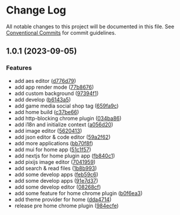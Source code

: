# Change Log

All notable changes to this project will be documented in this file.
See [Conventional Commits](https://conventionalcommits.org) for commit guidelines.

## 1.0.1 (2023-09-05)


### Features

* add aes editor ([d776d79](https://github.com/zzzzzzzcccccc/chrome-plugins/commit/d776d793a2eb7e978d681bf1f8e42bce5828e1f4))
* add app render mode ([77b8676](https://github.com/zzzzzzzcccccc/chrome-plugins/commit/77b867635b158d3726a5343d65cfd4a5f348d265))
* add custom background ([97394f1](https://github.com/zzzzzzzcccccc/chrome-plugins/commit/97394f1e0e854ccae684d0ebd3712978464b17f2))
* add develop ([b6143a5](https://github.com/zzzzzzzcccccc/chrome-plugins/commit/b6143a5bc1fc98ea2c088845d01ae834d7cb8d30))
* add game media social shop tag ([659fa9c](https://github.com/zzzzzzzcccccc/chrome-plugins/commit/659fa9c3394b429e823894679737475399facb10))
* add home build ([c37be66](https://github.com/zzzzzzzcccccc/chrome-plugins/commit/c37be6698624af85777d437b146de962684bbe3d))
* add http-blocking chrome plugin ([034ba86](https://github.com/zzzzzzzcccccc/chrome-plugins/commit/034ba867759098abe4c6d98d51eae7579d767510))
* add i18n and initialize context ([a056d20](https://github.com/zzzzzzzcccccc/chrome-plugins/commit/a056d209fab1c13a0be86ec2c46608139c3c909c))
* add image editor ([5620413](https://github.com/zzzzzzzcccccc/chrome-plugins/commit/5620413151ac5f2d3a548a39adaa48469291e53b))
* add json editor & code editor ([59a2f62](https://github.com/zzzzzzzcccccc/chrome-plugins/commit/59a2f6221efdf1fc5161559451e480c955b7e1de))
* add more applications ([bb70f8f](https://github.com/zzzzzzzcccccc/chrome-plugins/commit/bb70f8fa81af2f62d9edad87b819ceddad792978))
* add mui for home app ([51c1f57](https://github.com/zzzzzzzcccccc/chrome-plugins/commit/51c1f5708a58ceeb6b6bb7ee83cebcfa0c8c5734))
* add nextjs for home plugin app ([fb840c1](https://github.com/zzzzzzzcccccc/chrome-plugins/commit/fb840c1a9f05ef6d18728f947c990a0031842f00))
* add pixijs image editor ([7041959](https://github.com/zzzzzzzcccccc/chrome-plugins/commit/704195941280ff200398b4f11d971aaa4f21bf7e))
* add search & read files ([1b8b993](https://github.com/zzzzzzzcccccc/chrome-plugins/commit/1b8b993076cf98a962aafd991246824c1f9dba72))
* add some develop apps ([feb59c6](https://github.com/zzzzzzzcccccc/chrome-plugins/commit/feb59c6f70490437d04b00fe5c76fb6dbfa9aee1))
* add some develop apps ([91e7d37](https://github.com/zzzzzzzcccccc/chrome-plugins/commit/91e7d370249f70ae2c5afd6d9317be4e2199ae40))
* add some develop editor ([08268cf](https://github.com/zzzzzzzcccccc/chrome-plugins/commit/08268cf1a6eed34c8b020959b1e8126e441ed9e7))
* add some feature for home chrome plugin ([b0f6ea3](https://github.com/zzzzzzzcccccc/chrome-plugins/commit/b0f6ea395d306086834fcc9d4691ffa1e87c9d77))
* add theme provider for home ([dda4714](https://github.com/zzzzzzzcccccc/chrome-plugins/commit/dda4714fb3ce73d348c785fb9a544e80d1832934))
* release pre home chrome plugin ([984ecfe](https://github.com/zzzzzzzcccccc/chrome-plugins/commit/984ecfea0da4339f50545a0f14fb6db36f648758))

